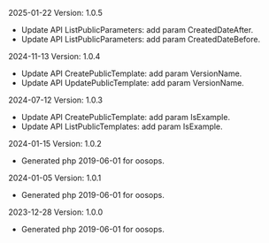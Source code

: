 2025-01-22 Version: 1.0.5
- Update API ListPublicParameters: add param CreatedDateAfter.
- Update API ListPublicParameters: add param CreatedDateBefore.


2024-11-13 Version: 1.0.4
- Update API CreatePublicTemplate: add param VersionName.
- Update API UpdatePublicTemplate: add param VersionName.


2024-07-12 Version: 1.0.3
- Update API CreatePublicTemplate: add param IsExample.
- Update API ListPublicTemplates: add param IsExample.


2024-01-15 Version: 1.0.2
- Generated php 2019-06-01 for oosops.

2024-01-05 Version: 1.0.1
- Generated php 2019-06-01 for oosops.

2023-12-28 Version: 1.0.0
- Generated php 2019-06-01 for oosops.

